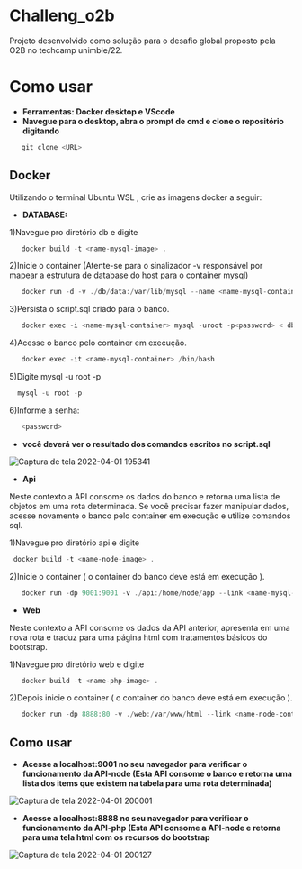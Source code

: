 # Challeng_o2b
Projeto desenvolvido como solução para o desafio global proposto pela O2B no techcamp unimble/22.

# Como usar
* **Ferramentas: Docker desktop e VScode**
* **Navegue para o desktop, abra o prompt de cmd e clone o repositório digitando**
```csharp
   git clone <URL>
```

## Docker
Utilizando o terminal Ubuntu WSL , crie as imagens docker a seguir:

* **DATABASE:** 

1)Navegue pro diretório db e digite
 ```csharp
    docker build -t <name-mysql-image> .
 ```
 2)Inicie o container (Atente-se para o sinalizador -v responsável por mapear a estrutura de database do host para o container mysql)
 ```csharp
    docker run -d -v ./db/data:/var/lib/mysql --name <name-mysql-container> <name-mysql-image>
 ```
  3)Persista o script.sql criado para o banco.
 ```csharp
    docker exec -i <name-mysql-container> mysql -uroot -p<password> < db/script.sql
 ``` 
  4)Acesse o banco pelo container em execução.
 ```csharp
    docker exec -it <name-mysql-container> /bin/bash 
 ```
  5)Digite mysql -u root -p 
 ```csharp
   mysql -u root -p 
 ```
  6)Informe a senha:
 ```csharp
    <password>
 ```
 * **você deverá ver o resultado dos comandos escritos no script.sql**
 
 ![Captura de tela 2022-04-01 195341](https://user-images.githubusercontent.com/62857753/161352100-67f253d6-a444-4deb-a9a1-005a7fe20863.png)

 

* **Api**

Neste contexto a API consome os dados do banco e retorna uma lista de objetos em uma rota determinada. Se você precisar fazer manipular dados, acesse novamente o banco pelo container em execução e utilize comandos sql.

1)Navegue pro diretório api e digite
 ```csharp
  docker build -t <name-node-image> .
 ```
2)Inicie o container ( o container do banco deve está em execução ).
 ```csharp
    docker run -dp 9001:9001 -v ./api:/home/node/app --link <name-mysql-container> --name <name-node-container> <name-node-image> 
 ```
 
 * **Web**
 
 Neste contexto a API consome os dados da API anterior, apresenta em uma nova rota e traduz para uma página html com tratamentos básicos do bootstrap.

 1)Navegue pro diretório web e digite
 ```csharp
    docker build -t <name-php-image> .
 ```
 2)Depois inicie o container ( o container do banco deve está em execução ).
 ```csharp
    docker run -dp 8888:80 -v ./web:/var/www/html --link <name-node-container> --name <name-php-container> <name-php-image> 
 ```
 ## Como usar
 
 * **Acesse a localhost:9001 no seu navegador para verificar o funcionamento da API-node (Esta API consome o banco e retorna uma lista dos items que existem na tabela para uma rota determinada)**

![Captura de tela 2022-04-01 200001](https://user-images.githubusercontent.com/62857753/161352434-1fcf4038-68a7-4a9a-aa49-712f9e771eea.png)

 * **Acesse a localhost:8888 no seu navegador para verificar o funcionamento da API-php (Esta API consome a API-node e retorna para uma tela html com os recursos do bootstrap**

![Captura de tela 2022-04-01 200127](https://user-images.githubusercontent.com/62857753/161352490-573e0bef-6b74-4db3-ab0a-4b0ebac04f81.png)






